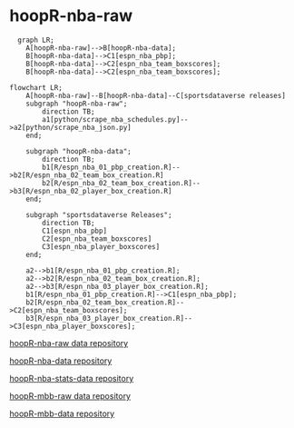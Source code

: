 # hoopR-nba-raw

```mermaid
  graph LR;
    A[hoopR-nba-raw]-->B[hoopR-nba-data];
    B[hoopR-nba-data]-->C1[espn_nba_pbp];
    B[hoopR-nba-data]-->C2[espn_nba_team_boxscores];
    B[hoopR-nba-data]-->C2[espn_nba_team_boxscores];

```

```mermaid
flowchart LR;
    A[hoopR-nba-raw]--B[hoopR-nba-data]--C[sportsdataverse releases]
    subgraph "hoopR-nba-raw";
        direction TB;
        a1[python/scrape_nba_schedules.py]-->a2[python/scrape_nba_json.py]
    end;

    subgraph "hoopR-nba-data";
        direction TB;
        b1[R/espn_nba_01_pbp_creation.R]-->b2[R/espn_nba_02_team_box_creation.R]
        b2[R/espn_nba_02_team_box_creation.R]-->b3[R/espn_nba_02_player_box_creation.R]
    end;

    subgraph "sportsdataverse Releases";
        direction TB;
        C1[espn_nba_pbp]
        C2[espn_nba_team_boxscores]
        C3[espn_nba_player_boxscores]
    end;

    a2-->b1[R/espn_nba_01_pbp_creation.R];
    a2-->b2[R/espn_nba_02_team_box_creation.R];
    a2-->b3[R/espn_nba_03_player_box_creation.R];
    b1[R/espn_nba_01_pbp_creation.R]-->C1[espn_nba_pbp];
    b2[R/espn_nba_02_team_box_creation.R]-->C2[espn_nba_team_boxscores];
    b3[R/espn_nba_03_player_box_creation.R]-->C3[espn_nba_player_boxscores];

```

[hoopR-nba-raw data repository](https://github.com/sportsdataverse/hoopR-nba-raw)

[hoopR-nba-data repository](https://github.com/sportsdataverse/hoopR-nba-data)

[hoopR-nba-stats-data repository](https://github.com/sportsdataverse/hoopR-nba-stats-data)

[hoopR-mbb-raw data repository](https://github.com/sportsdataverse/hoopR-mbb-raw)

[hoopR-mbb-data repository](https://github.com/sportsdataverse/hoopR-mbb-data)